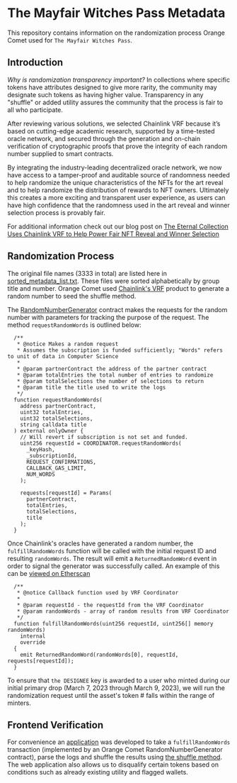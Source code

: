 # The Mayfair Witches Pass Metadata

This repository contains information on the randomization process Orange Comet used for `The Mayfair Witches Pass`.

## Introduction

_Why is randomization transparency important?_ In collections where specific tokens have attributes designed to give more rarity, the community may designate such tokens as having higher value. Transparency in any "shuffle" or added utility assures the community that the process is fair to all who participate.

After reviewing various solutions, we selected Chainlink VRF because it’s based on cutting-edge academic research, supported by a time-tested oracle network, and secured through the generation and on-chain verification of cryptographic proofs that prove the integrity of each random number supplied to smart contracts.

By integrating the industry-leading decentralized oracle network, we now have access to a tamper-proof and auditable source of randomness needed to help randomize the unique characteristics of the NFTs for the art reveal and to help randomize the distribution of rewards to NFT owners. Ultimately this creates a more exciting and transparent user experience, as users can have high confidence that the randomness used in the art reveal and winner selection process is provably fair.

For additional information check out our blog post on [The Eternal Collection Uses Chainlink VRF to Help Power Fair NFT Reveal and Winner Selection](https://orangecomet.com/eternal-collection-chainlink-vrf/)

## Randomization Process

The original file names (3333 in total) are listed here in [sorted_metadata_list.txt](./sorted_metadata_list.txt). These files were sorted alphabetically by group title and number.
Orange Comet used [Chainlink's VRF](https://docs.chain.link/docs/vrf/v2/introduction/) product to generate a random number to seed the shuffle method.

The [RandomNumberGenerator](https://etherscan.io/address/0x723f9c44472a17e8f46a86c0ab5befccbbf20ec7) contract makes the requests for the random number with parameters for tracking the purpose of the request. The method `requestRandomWords` is outlined below:

```solidity
  /**
   * @notice Makes a random request
   * Assumes the subscription is funded sufficiently; "Words" refers to unit of data in Computer Science
   *
   * @param partnerContract the address of the partner contract
   * @param totalEntries the total number of entries to randomize
   * @param totalSelections the number of selections to return
   * @param title the title used to write the logs
   */
  function requestRandomWords(
    address partnerContract,
    uint32 totalEntries,
    uint32 totalSelections,
    string calldata title
  ) external onlyOwner {
    // Will revert if subscription is not set and funded.
    uint256 requestId = COORDINATOR.requestRandomWords(
      _keyHash,
      _subscriptionId,
      REQUEST_CONFIRMATIONS,
      CALLBACK_GAS_LIMIT,
      NUM_WORDS
    );

    requests[requestId] = Params(
      partnerContract,
      totalEntries,
      totalSelections,
      title
    );
  }
```

Once Chainlink's oracles have generated a random number, the `fulfillRandomWords` function will be called with the initial request ID and resulting `randomWords`. The result will emit a `ReturnedRandomWord` event in order to signal the generator was successfully called. An example of this can be [viewed on Etherscan](https://etherscan.io/tx/0x3383c64edb01f5c5b3cb5484ad7647bdc9583bd05863db4191801d8b9f2b9334#eventlog)

```solidity
  /**
   * @notice Callback function used by VRF Coordinator
   *
   * @param requestId - the requestId from the VRF Coordinator
   * @param randomWords - array of random results from VRF Coordinator
   */
  function fulfillRandomWords(uint256 requestId, uint256[] memory randomWords)
    internal
    override
  {
    emit ReturnedRandomWord(randomWords[0], requestId, requests[requestId]);
  }
```

To ensure that `the DESIGNEE` key is awarded to a user who minted during our initial primary drop (March 7, 2023 through March 9, 2023), we will run the randomization request until the asset's token # falls within the range of minters.

## Frontend Verification

For convenience an [application](https://rng-verification.orangecomet.io/) was developed to take a `fulfillRandomWords` transaction (implemented by an Orange Comet RandomNumberGenerator contract), parse the logs and shuffle the results using [the shuffle method](./src/typescript/tools.ts). The web application also allows us to disqualify certain tokens based on conditions such as already existing utility and flagged wallets.
